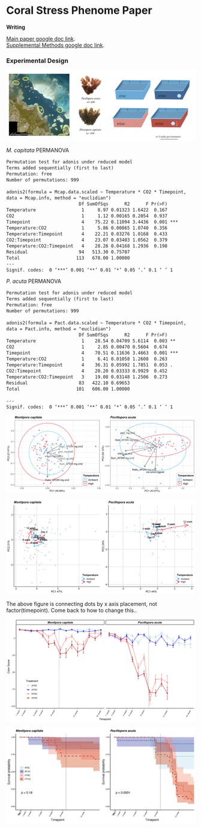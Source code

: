 # Coral Stress Phenome Paper

**Writing**  

[Main paper google doc link](https://docs.google.com/document/d/1geXeJEXaPVHWE6Ivdi6BW2qoF3PHT_Ok1Fv9iM8aLwg/edit).  
[Supplemental Methods google doc link](https://docs.google.com/document/d/1EQtKXPAxybWeG9LPgz5mEjV0kLC8PoA571XGKSlX2ek/edit).

### Experimental Design

![expt-sch](https://github.com/hputnam/Acclim_Dynamics/blob/master/Environmental_data/HoloInt-schematic.png?raw=true)


*M. capitata* PERMANOVA

```
Permutation test for adonis under reduced model
Terms added sequentially (first to last)
Permutation: free
Number of permutations: 999

adonis2(formula = Mcap.data.scaled ~ Temperature * CO2 * Timepoint, data = Mcap.info, method = "euclidian")
                           Df SumOfSqs      R2      F Pr(>F)    
Temperature                 1     8.97 0.01323 1.6422  0.167    
CO2                         1     1.12 0.00165 0.2054  0.937    
Timepoint                   4    75.22 0.11094 3.4436  0.001 ***
Temperature:CO2             1     5.86 0.00865 1.0740  0.356    
Temperature:Timepoint       4    22.21 0.03276 1.0168  0.433    
CO2:Timepoint               4    23.07 0.03403 1.0562  0.379    
Temperature:CO2:Timepoint   4    28.26 0.04168 1.2936  0.198    
Residual                   94   513.30 0.75707                  
Total                     113   678.00 1.00000                  
---
Signif. codes:  0 ‘***’ 0.001 ‘**’ 0.01 ‘*’ 0.05 ‘.’ 0.1 ‘ ’ 1
```


*P. acuta* PERMANOVA

```
Permutation test for adonis under reduced model
Terms added sequentially (first to last)
Permutation: free
Number of permutations: 999

adonis2(formula = Pact.data.scaled ~ Temperature * CO2 * Timepoint, data = Pact.info, method = "euclidian")
                           Df SumOfSqs      R2      F Pr(>F)    
Temperature                 1    28.54 0.04709 5.6114  0.003 **
CO2                         1     2.85 0.00470 0.5604  0.674    
Timepoint                   4    70.51 0.11636 3.4663  0.001 ***
Temperature:CO2             1     6.41 0.01058 1.2608  0.263    
Temperature:Timepoint       4    36.31 0.05992 1.7851  0.053 .  
CO2:Timepoint               4    20.20 0.03333 0.9929  0.452    
Temperature:CO2:Timepoint   3    19.08 0.03148 1.2506  0.273    
Residual                   83   422.10 0.69653                  
Total                     101   606.00 1.00000                  

---
Signif. codes:  0 ‘***’ 0.001 ‘**’ 0.01 ‘*’ 0.05 ‘.’ 0.1 ‘ ’ 1
```

![biplots](https://github.com/hputnam/Acclim_Dynamics/blob/master/Output/Final_Figures/CSP-PCAs.png?raw=true)

![all](https://github.com/hputnam/Acclim_Dynamics/blob/master/Output/Final_Figures/CSP-all.png?raw=true)

The above figure is connecting dots by x axis placement, not factor(timepoint). Come back to how to change this..

![blchscore](https://github.com/hputnam/Acclim_Dynamics/blob/master/Output/Final_Figures/CSP-Photographic_Bleaching.png?raw=true)

![surv](https://github.com/hputnam/Acclim_Dynamics/blob/master/Output/Final_Figures/All_survivorship.png?raw=true)
